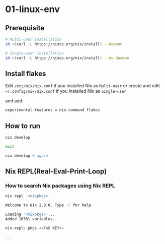 # 01-linux-env

## Prerequisite

```bash
# Multi-user installation
sh <(curl -L https://nixos.org/nix/install) --daemon

# Single-user installation
sh <(curl -L https://nixos.org/nix/install) --no-daemon
```

## Install flakes

Edit `/etc/nix/nix.conf` if you installed Nix as `Multi-user` or 
create and edit `~/.config/nix/nix.conf` if you installed Nix as `Single-user`

and add:

```bash
experimental-features = nix-command flakes
```

## How to run

```bash
nix develop

exit

nix develop # again
```
## Nix REPL(Real-Eval-Print-Loop)

### How to search Nix packages using Nix REPL

```bash
nix repl '<nixpkgs>'

Welcome to Nix 2.8.0. Type :? for help.

Loading '<nixpkgs>'...
Added 16381 variables.

nix-repl> pkgs.<<TAB KEY>>

...
```
